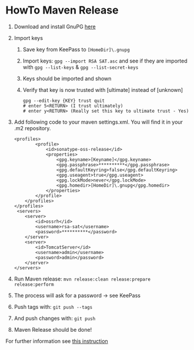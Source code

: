 # HowTo Maven Release

1. Download and install GnuPG [here](https://gnupg.org/download/)
2. Import keys
    1. Save key from KeePass to `[HomeDir]\.gnupg`
    2. Import keys: `gpg --import RSA SAT.asc` and see if they are imported with `gpg --list-keys` & `gpg --list-secret-keys`
    3. Keys should be imported and shown
    4. Verify that key is now trusted with [ultimate] instead of [unknown]

        ```
        gpg --edit-key {KEY} trust quit
        # enter 5<RETURN> (I trust ultimately)
        # enter y<RETURN> (Really set this key to ultimate trust - Yes)
        ```

3. Add following code to your maven settings.xml.
    You will find it in your .m2 repository.

    ```
    <profiles>
            <profile>
                <id>sonatype-oss-release</id>
                <properties>
                    <gpg.keyname>[Keyname]</gpg.keyname>
                    <gpg.passphrase>**********</gpg.passphrase>
                    <gpg.defaultKeyring>false</gpg.defaultKeyring>
                    <gpg.useagent>true</gpg.useagent>
                    <gpg.lockMode>never</gpg.lockMode>
                    <gpg.homedir>[HomeDir]\.gnupg</gpg.homedir>
                </properties>
            </profile>
        </profiles>
    </profiles>
     <servers>
        <server>
            <id>ossrh</id>
            <username>rsa-sat</username>
            <password>**********</password>
        </server>
        <server>
            <id>TomcatServer</id>
            <username>admin</username>
            <password>admin</password>
        </server>
    </servers>
    ```

4. Run Maven release: `mvn release:clean release:prepare release:perform`
5. The process will ask for a password -> see KeePass
6. Push tags with: `git push --tags`
7. And push changes with: `git push`
8. Maven Release should be done!

For further information see [this instruction](https://dzone.com/articles/deploy-maven-central)
